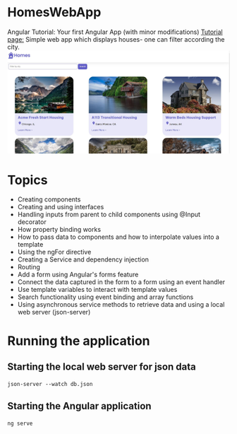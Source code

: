 # HomesWebApp
 Angular Tutorial: Your first Angular App (with minor modifications)
 [Tutorial page:](https://angular.io/tutorial/first-app)
Simple web app which displays houses- one can filter according the city.
![Screenshot of Web App](ReadMeImg/shot1.jpg)


 # Topics
 - Creating components
 - Creating and using interfaces
 - Handling inputs from parent to child components using @Input decorator
 - How property binding works
 - How to pass data to components and how to interpolate values into a template
 - Using the ngFor directive
 - Creating a Service and dependency injection
 - Routing
 - Add a form using Angular's forms feature
 - Connect the data captured in the form to a form using an event handler
 - Use template variables to interact with template values
 - Search functionality using event binding and array functions
 - Using asynchronous service methods to retrieve data and using a local web server (json-server)


# Running the application
## Starting the local web server for json data
`json-server --watch db.json`

## Starting the Angular application
`ng serve`
